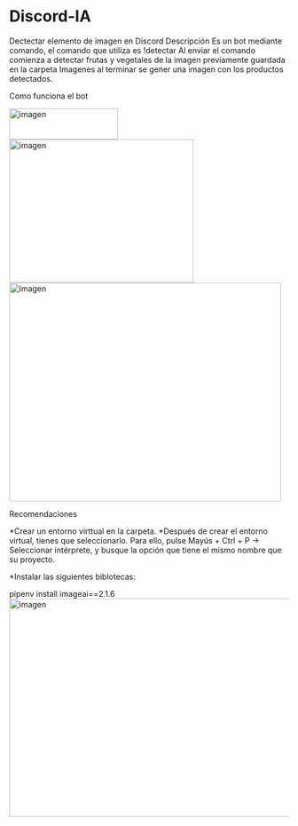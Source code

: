 # Discord-IA
Dectectar elemento de imagen en Discord
Descripción
Es un bot mediante comando, el comando que utiliza es !detectar
Al enviar el comando comienza a detectar frutas y vegetales de la imagen previamente guardada en la carpeta Imagenes
al terminar se gener una imagen con los productos detectados.

Como funciona el bot

<img width="196" height="56" alt="imagen" src="https://github.com/user-attachments/assets/ce68a202-96a4-42fa-a7e0-c2b3055a6e7f" />
<img width="332" height="258" alt="imagen" src="https://github.com/user-attachments/assets/5872ef03-7e22-432f-9f6b-66f772309f93" />
<img width="490" height="394" alt="imagen" src="https://github.com/user-attachments/assets/8317a3e9-ff3a-4f79-9901-6ef4ac6386a4" />

Recomendaciones

*Crear un entorno virttual en la carpeta.
*Después de crear el entorno virtual, tienes que seleccionarlo. Para ello, pulse Mayús + Ctrl + P -> Seleccionar intérprete, y busque la opción que tiene el mismo nombre que su proyecto.

*Instalar las siguientes biblotecas:

 pipenv install imageai==2.1.6
<img width="884" height="393" alt="imagen" src="https://github.com/user-attachments/assets/28693058-0ac7-41ad-9800-cc2ec4070c30" />
